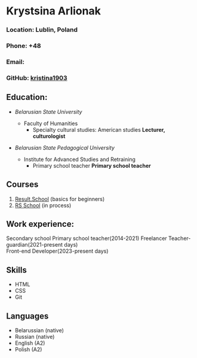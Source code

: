 # Krystsina Arlionak #

### Location: Lublin, Poland ###
### Phone: +48 ###
### Email: ###
### GitHub: [kristina1903](https://github.com/kristina1903) ###

## Education: ##
* *Belarusian State University*
    + Faculty of Humanities
        - Specialty cultural studies: American studies
**Lecturer, culturologist**

* *Belarusian State Pedagogical University*
    + Institute for Advanced Studies and Retraining
        - Primary school teacher
**Primary school teacher**

## Courses ##

1. [Result.School](https://lk.result.school/teach/control/stream/view/id/695281402) (basics for beginners)
2. [RS School](https://rs.school/) (in process)

## Work experience: ##
Secondary school
Primary school teacher(2014-2021)
Freelanсer
Teacher-guardian(2021-present days)  
Front-end Developer(2023-present days) 

## Skills ## 
* HTML
* CSS
* Git

## Languages ## 
* Belarussian (native)
* Russian (native)
* English (A2)
* Polish (A2)
